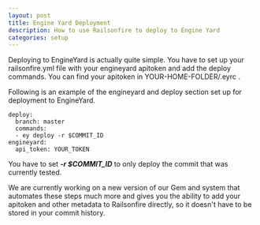 ```yaml
---
layout: post
title: Engine Yard Deployment
description: How to use Railsonfire to deploy to Engine Yard
categories: setup
---
```


Deploying to EngineYard is actually quite simple. You have to set up your railsonfire.yml file with your engineyard apitoken and add the deploy commands. You can find your apitoken in YOUR-HOME-FOLDER/.eyrc .

Following is an example of the engineyard and deploy section set up for deployment to EngineYard.

    deploy:
      branch: master
      commands:
      - ey deploy -r $COMMIT_ID
    engineyard:
      api_token: YOUR_TOKEN

You have to set ***-r $COMMIT_ID*** to only deploy the commit that was currently tested.

We are currently working on a new version of our Gem and system that automates these steps much more and gives you the ability to add your apitoken and other metadata to Railsonfire directly, so it doesn't have to be stored in your commit history.